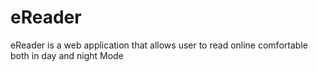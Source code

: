 # eReader
eReader is a web application that allows user to read online comfortable both in day and night Mode
